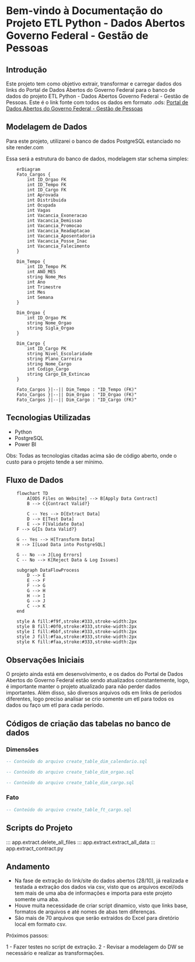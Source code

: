 # Bem-vindo à Documentação do Projeto ETL Python - Dados Abertos Governo Federal - Gestão de Pessoas

## Introdução

Este projeto tem como objetivo extrair, transformar e carregar dados dos links do Portal de Dados Abertos do Governo Federal para o banco de dados do projeto ETL Python - Dados Abertos Governo Federal - Gestão de Pessoas.
Este é o link fonte com todos os dados em formato .ods: [Portal de Dados Abertos do Governo Federal - Gestão de Pessoas](https://dados.gov.br/dados/conjuntos-dados/gestao-de-pessoas-executivo-federal---cargos-vagos-e-vacancias)

## Modelagem de Dados

Para este projeto, utilizarei o banco de dados PostgreSQL estanciado no site render.com

Essa será a estrutura do banco de dados, modelagem star schema simples:

```mermaid
    erDiagram
    Fato_Cargos {
        int ID_Orgao FK
        int ID_Tempo FK
        int ID_Cargo FK
        int Aprovada
        int Distribuida
        int Ocupada
        int Vagas
        int Vacancia_Exoneracao
        int Vacancia_Demissao
        int Vacancia_Promocao
        int Vacancia_Readaptacao
        int Vacancia_Aposentadoria
        int Vacancia_Posse_Inac
        int Vacancia_Falecimento
    }

    Dim_Tempo {
        int ID_Tempo PK
        int ANO_MES
        string Nome_Mes
        int Ano
        int Trimestre
        int Mes
        int Semana
    }

    Dim_Orgao {
        int ID_Orgao PK
        string Nome_Orgao
        string Sigla_Orgao
    }

    Dim_Cargo {
        int ID_Cargo PK
        string Nivel_Escolaridade
        string Plano_Carreira
        string Nome_Cargo
        int Codigo_Cargo
        string Cargo_Em_Extincao
    }

    Fato_Cargos }|--|| Dim_Tempo : "ID_Tempo (FK)"
    Fato_Cargos }|--|| Dim_Orgao : "ID_Orgao (FK)"
    Fato_Cargos }|--|| Dim_Cargo : "ID_Cargo (FK)"
```

## Tecnologias Utilizadas

- Python
- PostgreSQL
- Power BI

Obs: Todas as tecnologias citadas acima são de código aberto, onde o custo para o projeto tende a ser mínimo.

## Fluxo de Dados

```mermaid
    flowchart TD
        A[ODS Files on Website] --> B[Apply Data Contract]
        B --> C{Contract Valid?}
        
        C -- Yes --> D[Extract Data]
        D --> E[Test Data]
        E --> F[Validate Data]
    F --> G{Is Data Valid?}
    
    G -- Yes --> H[Transform Data]
    H --> I[Load Data into PostgreSQL]
    
    G -- No --> J[Log Errors]
    C -- No --> K[Reject Data & Log Issues]

    subgraph DataFlowProcess
        D --> E
        E --> F
        F --> G
        G --> H
        H --> I
        G --> J
        C --> K
    end
    
    style A fill:#f9f,stroke:#333,stroke-width:2px
    style B fill:#0f0,stroke:#333,stroke-width:2px
    style I fill:#bbf,stroke:#333,stroke-width:2px
    style J fill:#faa,stroke:#333,stroke-width:2px
    style K fill:#faa,stroke:#333,stroke-width:2px
```

## Observações Iniciais

O projeto ainda está em desenvolvimento, e os dados do Portal de Dados Abertos do Governo Federal estão sendo atualizados constantemente, logo, é importante manter o projeto atualizado para não perder dados importantes.
Além disso, são diversos arquivos ods em links de períodos diferentes, logo preciso analisar se crio somente um etl para todos os dados ou faço um etl para cada período.

## Códigos de criação das tabelas no banco de dados

### Dimensões

```sql
-- Conteúdo do arquivo create_table_dim_calendario.sql
```

```sql
-- Conteúdo do arquivo create_table_dim_orgao.sql
```

```sql
-- Conteúdo do arquivo create_table_dim_cargo.sql
```

### Fato

```sql
-- Conteúdo do arquivo create_table_ft_cargo.sql
```

## Scripts do Projeto

::: app.extract.delete_all_files
::: app.extract.extract_all_data
::: app.extract_contract.py


## Andamento

- Na fase de extração do link/site do dados abertos (28/10), já realizada e testada a extração dos dados via csv, visto que os arquivos excel/ods tem mais de uma aba de informações e importa para este projeto somente uma aba.
- Houve muita necessidade de criar script dinamico, visto que links base, formatos de arquivos e até nomes de abas tem diferenças.
- São mais de 70 arquivos que serão extraídos do Excel para diretório local em formato csv.

Próximos passos:
 
1 - Fazer testes no script de extração.
2 - Revisar a modelagem do DW se necessário e realizar as transformações.
